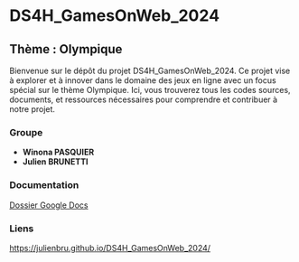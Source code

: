 # DS4H_GamesOnWeb_2024

## Thème : Olympique

Bienvenue sur le dépôt du projet DS4H_GamesOnWeb_2024. Ce projet vise à explorer et à innover dans le domaine des jeux en ligne avec un focus spécial sur le thème Olympique. Ici, vous trouverez tous les codes sources, documents, et ressources nécessaires pour comprendre et contribuer à notre projet.

### Groupe

- **Winona PASQUIER**
- **Julien BRUNETTI**

### Documentation
[Dossier Google Docs](https://docs.google.com/document/d/1p-KZWzWqPT31HdJh4cqCU7tgUtPh2aWgRMaqlv4_-EA/edit?usp=sharing)

### Liens 
https://julienbru.github.io/DS4H_GamesOnWeb_2024/

